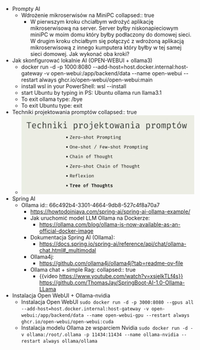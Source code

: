 - Prompty AI
	- Wdrożenie mikroserwisów na MiniPC
	  collapsed:: true
		- W pierwszym kroku chciałbym wdrożyć aplikację mikroserwisową na server. 
		  Server byłby niskonapieciowym miniPC w moim domu który byłby podłaczony 
		  do domowej sieci. 
		  W drugim kroku chciałbym się połączyć z wdrożoną aplikacją 
		  mikroserwisową z innego kumputera który byłby w tej samej sieci domowej.
		  Jak wykonać oba kroki?
- Jak skonfigurować lokalnie AI (OPEN-WEBUI + ollama3)
	- docker run -d -p 1000:8080 --add-host=host.docker.internal:host-gateway -v open-webui:/app/backend/data --name open-webui --restart always ghcr.io/open-webui/open-webui:main
	- install wsl in your PowerShell:
	  wsl --install
	- start Ubuntu by typing in PS:
	  Ubuntu
	  ollama run llama3.1
	- To exit ollama type:
	  /bye
	- To exit Ubuntu type:
	  exit
- Techniki projektowania promptów
  collapsed:: true
	- ![image.png](../assets/image_1721762588210_0.png)
- Spring AI
	- Ollama
	  id:: 66c492b4-3301-4664-9db8-527c4f8a70a7
		- https://howtodoinjava.com/spring-ai/spring-ai-ollama-example/
		- Jak uruchomić model LLM Ollama na Dockerze:
			- https://ollama.com/blog/ollama-is-now-available-as-an-official-docker-image
		- Dokumentacja Spring AI (Ollama):
			- https://docs.spring.io/spring-ai/reference/api/chat/ollama-chat.html#_multimodal
		- Ollama4j:
			- https://github.com/ollama4j/ollama4j?tab=readme-ov-file
		- Ollama chat + simple Rag:
		  collapsed:: true
			- {{video https://www.youtube.com/watch?v=xsjeIkTLf4s}}
			  https://github.com/ThomasJay/SpringBoot-AI-1.0-Ollama-LLama
- Instalacja Open WebUI + Ollama-nvidia
	- Instalacja Open WebUI
	  ``sudo docker run -d -p 3000:8080 --gpus all --add-host=host.docker.internal:host-gateway -v open-webui:/app/backend/data --name open-webui-gpu --restart always ghcr.io/open-webui/open-webui:cuda
	  ``
	- Instalacja modelu Ollama ze wsparciem Nvidia
	  ``sudo docker run -d -v ollama:/root/.ollama -p 11434:11434 --name ollama-nvidia --restart always ollama/ollama``